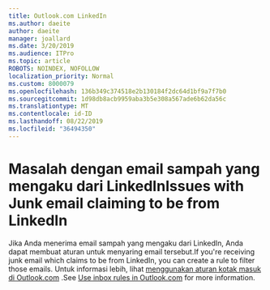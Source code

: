 ```yaml
---
title: Outlook.com LinkedIn
ms.author: daeite
author: daeite
manager: joallard
ms.date: 3/20/2019
ms.audience: ITPro
ms.topic: article
ROBOTS: NOINDEX, NOFOLLOW
localization_priority: Normal
ms.custom: 8000079
ms.openlocfilehash: 136b349c374518e2b130184f2dc64d1bf9a7f7b0
ms.sourcegitcommit: 1d98db8acb9959aba3b5e308a567ade6b62da56c
ms.translationtype: MT
ms.contentlocale: id-ID
ms.lasthandoff: 08/22/2019
ms.locfileid: "36494350"
---
```

# <a name="issues-with-junk-email-claiming-to-be-from-linkedin"></a><span data-ttu-id="5f2fb-102">Masalah dengan email sampah yang mengaku dari LinkedIn</span><span class="sxs-lookup"><span data-stu-id="5f2fb-102">Issues with Junk email claiming to be from LinkedIn</span></span>

<span data-ttu-id="5f2fb-103">Jika Anda menerima email sampah yang mengaku dari LinkedIn, Anda dapat membuat aturan untuk menyaring email tersebut.</span><span class="sxs-lookup"><span data-stu-id="5f2fb-103">If you're receiving junk email which claims to be from LinkedIn, you can create a rule to filter those emails.</span></span>
<span data-ttu-id="5f2fb-104">Untuk informasi lebih, lihat [menggunakan aturan kotak masuk di Outlook.com](https://aka.ms/OutlookComInboxRules) .</span><span class="sxs-lookup"><span data-stu-id="5f2fb-104">See [Use inbox rules in Outlook.com](https://aka.ms/OutlookComInboxRules) for more information.</span></span>


